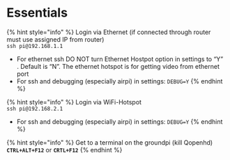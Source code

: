 # Essentials

{% hint style="info" %}
Login via Ethernet \(if connected through router must use assigned IP from router\)  
`ssh pi@192.168.1.1`

* For ethernet ssh DO NOT turn Ethernet Hostpot option in settings to “Y” . Default is “N”. The ethernet hotspot is for getting video from ethernet port
* For ssh and debugging \(especially airpi\) in settings: `DEBUG=Y` 
{% endhint %}

{% hint style="info" %}
Login via WiFi-Hotspot  
`ssh pi@192.168.2.1`

* For ssh and debugging \(especially airpi\) in settings: `DEBUG=Y` 
{% endhint %}

{% hint style="info" %}
Get to a terminal on the groundpi \(kill Qopenhd\)  
**`CTRL+ALT+F12`** or **`CRTL+F12`**
{% endhint %}

  


  


  




